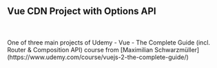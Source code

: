 ## Vue CDN Project with Options API
<br>
<br>
 One of three main projects of Udemy - Vue - The Complete Guide (incl. Router & Composition API) course from [Maximilian Schwarzmüller](https://www.udemy.com/course/vuejs-2-the-complete-guide/)
